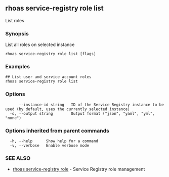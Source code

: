 ## rhoas service-registry role list

List roles

### Synopsis

List all roles on selected instance

```
rhoas service-registry role list [flags]
```

### Examples

```
## List user and service account roles
rhoas service-registry role list

```

### Options

```
      --instance-id string   ID of the Service Registry instance to be used (by default, uses the currently selected instance)
  -o, --output string        Output format ("json", "yaml", "yml", "none")
```

### Options inherited from parent commands

```
  -h, --help      Show help for a command
  -v, --verbose   Enable verbose mode
```

### SEE ALSO

* [rhoas service-registry role](rhoas_service-registry_role.md)	 - Service Registry role management

